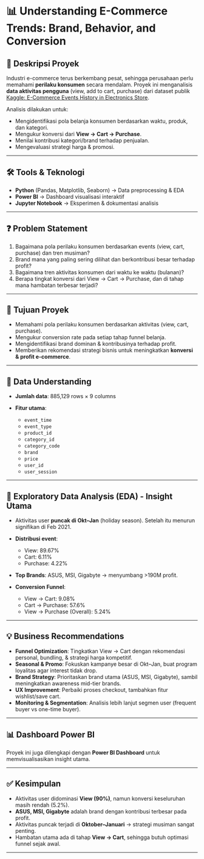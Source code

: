 # 📊 Understanding E-Commerce Trends: Brand, Behavior, and Conversion

## 📌 Deskripsi Proyek

Industri e-commerce terus berkembang pesat, sehingga perusahaan perlu memahami **perilaku konsumen** secara mendalam.
Proyek ini menganalisis **data aktivitas pengguna** (view, add to cart, purchase) dari dataset publik [Kaggle: E-Commerce Events History in Electronics Store](https://www.kaggle.com/datasets/mkechinov/ecommerce-events-history-in-electronics-store/data).

Analisis dilakukan untuk:

* Mengidentifikasi pola belanja konsumen berdasarkan waktu, produk, dan kategori.
* Mengukur konversi dari **View → Cart → Purchase**.
* Menilai kontribusi kategori/brand terhadap penjualan.
* Mengevaluasi strategi harga & promosi.

---

## 🛠️ Tools & Teknologi

* **Python** (Pandas, Matplotlib, Seaborn) → Data preprocessing & EDA
* **Power BI** → Dashboard visualisasi interaktif
* **Jupyter Notebook** → Eksperimen & dokumentasi analisis

---

## ❓ Problem Statement

1. Bagaimana pola perilaku konsumen berdasarkan events (view, cart, purchase) dan tren musiman?
2. Brand mana yang paling sering dilihat dan berkontribusi besar terhadap profit?
3. Bagaimana tren aktivitas konsumen dari waktu ke waktu (bulanan)?
4. Berapa tingkat konversi dari View → Cart → Purchase, dan di tahap mana hambatan terbesar terjadi?

---

## 🎯 Tujuan Proyek

* Memahami pola perilaku konsumen berdasarkan aktivitas (view, cart, purchase).
* Mengukur conversion rate pada setiap tahap funnel belanja.
* Mengidentifikasi brand dominan & kontribusinya terhadap profit.
* Memberikan rekomendasi strategi bisnis untuk meningkatkan **konversi & profit e-commerce**.

---

## 📂 Data Understanding

* **Jumlah data**: 885,129 rows × 9 columns
* **Fitur utama**:

  * `event_time`
  * `event_type`
  * `product_id`
  * `category_id`
  * `category_code`
  * `brand`
  * `price`
  * `user_id`
  * `user_session`

---

## 🔎 Exploratory Data Analysis (EDA) - Insight Utama

* Aktivitas user **puncak di Okt–Jan** (holiday season). Setelah itu menurun signifikan di Feb 2021.
* **Distribusi event**:

  * View: 89.67%
  * Cart: 6.11%
  * Purchase: 4.22%
* **Top Brands**: ASUS, MSI, Gigabyte → menyumbang >190M profit.
* **Conversion Funnel**:

  * View → Cart: 9.08%
  * Cart → Purchase: 57.6%
  * View → Purchase (Overall): 5.24%

---

## 💡 Business Recommendations

* **Funnel Optimization**: Tingkatkan View → Cart dengan rekomendasi personal, bundling, & strategi harga kompetitif.
* **Seasonal & Promo**: Fokuskan kampanye besar di Okt–Jan, buat program loyalitas agar interest tidak drop.
* **Brand Strategy**: Prioritaskan brand utama (ASUS, MSI, Gigabyte), sambil meningkatkan awareness mid-tier brands.
* **UX Improvement**: Perbaiki proses checkout, tambahkan fitur wishlist/save cart.
* **Monitoring & Segmentation**: Analisis lebih lanjut segmen user (frequent buyer vs one-time buyer).

---

## 📊 Dashboard Power BI

Proyek ini juga dilengkapi dengan **Power BI Dashboard** untuk memvisualisasikan insight utama.

---

## ✅ Kesimpulan

* Aktivitas user didominasi **View (90%)**, namun konversi keseluruhan masih rendah (5.2%).
* **ASUS, MSI, Gigabyte** adalah brand dengan kontribusi terbesar pada profit.
* Aktivitas puncak terjadi di **Oktober–Januari** → strategi musiman sangat penting.
* Hambatan utama ada di tahap **View → Cart**, sehingga butuh optimasi funnel sejak awal.

---
